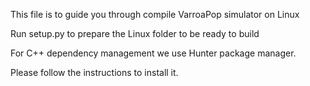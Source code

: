 This file is to guide you through compile VarroaPop simulator on Linux

Run setup.py to prepare the Linux folder to be ready to build

For C++ dependency management we use Hunter package manager.

Please follow the instructions to install it.
